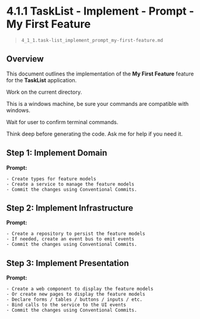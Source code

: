 # 4.1.1  TaskList - Implement - Prompt -  My First Feature

> `4_1_1.task-list_implement_prompt_my-first-feature.md`

## Overview

This document outlines the implementation of the **My First Feature** feature for the **TaskList** application. 

Work on the current directory. 

This is a windows machine, be sure your commands are compatible with windows.

Wait for user to confirm terminal commands.

Think deep before generating the code. Ask me for help if you need it.

## Step 1: Implement Domain

**Prompt:**
```text 
- Create types for feature models
- Create a service to manage the feature models
- Commit the changes using Conventional Commits.
```

## Step 2: Implement Infrastructure

**Prompt:**
```text
- Create a repository to persist the feature models
- If needed, create an event bus to emit events 
- Commit the changes using Conventional Commits.
```

## Step 3: Implement Presentation

**Prompt:**
```text
- Create a web component to display the feature models
- Or create new pages to display the feature models
- Declare forms / tables / buttons / inputs / etc.
- Bind calls to the service to the UI events
- Commit the changes using Conventional Commits.
```

